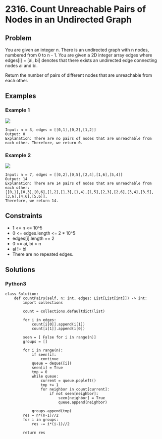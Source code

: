 # 2316. Count Unreachable Pairs of Nodes in an Undirected Graph

## Problem

You are given an integer n. There is an undirected graph with n nodes, numbered from 0 to n - 1. You are given a 2D integer array edges where edges[i] = [ai, bi] denotes that there exists an undirected edge connecting nodes ai and bi.

Return the number of pairs of different nodes that are unreachable from each other.

## Examples

### Example 1

![](https://assets.leetcode.com/uploads/2022/05/05/tc-3.png)

```
Input: n = 3, edges = [[0,1],[0,2],[1,2]]
Output: 0
Explanation: There are no pairs of nodes that are unreachable from each other. Therefore, we return 0.
```

### Example 2

![](https://assets.leetcode.com/uploads/2022/05/05/tc-2.png)

```
Input: n = 7, edges = [[0,2],[0,5],[2,4],[1,6],[5,4]]
Output: 14
Explanation: There are 14 pairs of nodes that are unreachable from each other:
[[0,1],[0,3],[0,6],[1,2],[1,3],[1,4],[1,5],[2,3],[2,6],[3,4],[3,5],[3,6],[4,6],[5,6]].
Therefore, we return 14.
```

## Constraints

* 1 <= n <= 10^5
* 0 <= edges.length <= 2 * 10^5
* edges[i].length == 2
* 0 <= ai, bi < n
* ai != bi
* There are no repeated edges.

## Solutions

### Python3

```
class Solution:
    def countPairs(self, n: int, edges: List[List[int]]) -> int:
        import collections

        count = collections.defaultdict(list)

        for i in edges:
            count[i[0]].append(i[1])
            count[i[1]].append(i[0])
        
        seen = [ False for i in range(n)]
        groups = []

        for i in range(n):
            if seen[i]:
                continue
            queue = deque([i])
            seen[i] = True
            tmp = 0
            while queue:
                current = queue.popleft()
                tmp += 1
                for neighbor in count[current]:
                    if not seen[neighbor]:
                        seen[neighbor] = True
                        queue.append(neighbor)
            
            groups.append(tmp)
        res = n*(n-1)//2
        for i in groups:
            res -= i*(i-1)//2
        
        return res
```
